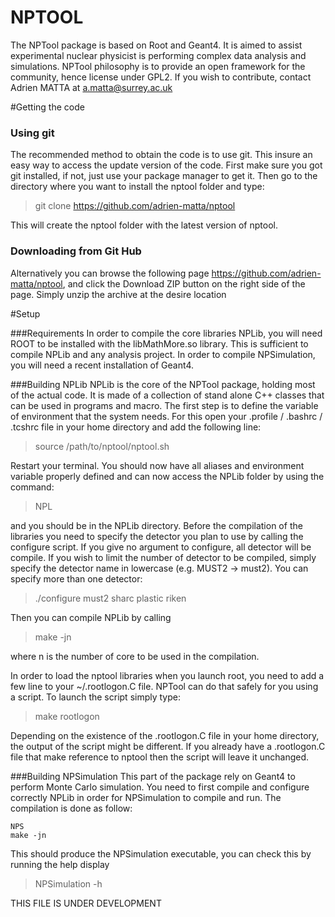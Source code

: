 NPTOOL
======

The NPTool package is based on Root and Geant4. It is aimed to assist experimental nuclear physicist is performing complex data analysis and simulations. NPTool philosophy is to provide an open framework for the community, hence license under GPL2. If you wish to contribute, contact Adrien MATTA at a.matta@surrey.ac.uk

#Getting the code
### Using git
The recommended method to obtain the code is to use git. This insure an easy way to access the update version of the code. First make sure you got git installed, if not, just use your package manager to get it. Then go to the directory where you want to install the nptool folder and type:

>git clone https://github.com/adrien-matta/nptool

This will create the nptool folder with the latest version of nptool.

### Downloading from Git Hub
Alternatively you can browse the following page https://github.com/adrien-matta/nptool, and click the Download ZIP button on the right side of the page. Simply unzip the archive at the desire location

#Setup

###Requirements
In order to compile the core libraries NPLib, you will need ROOT to be installed with the libMathMore.so library. This is sufficient to compile NPLib and any analysis project. In order to compile NPSimulation, you will need a recent installation of Geant4.

###Building NPLib
NPLib is the core of the NPTool package, holding most of the actual code. It is made of a collection of stand alone C++ classes that can be used in programs and macro. The first step is to define the variable of environment that the system needs. For this open your .profile / .bashrc / .tcshrc file in your home directory and add the following line:
>source /path/to/nptool/nptool.sh

Restart your terminal. You should now have all aliases and environment variable properly defined and can now access the NPLib folder by using the command:
> NPL

and you should be in the NPLib directory. 
Before the compilation of the libraries you need to specify the detector you plan to use by calling the configure script. If you give no argument to configure, all detector will be compile. If you wish to limit the number of detector to be compiled, simply specify the detector name in lowercase (e.g. MUST2 -> must2). You can specify more than one detector:

> ./configure must2 sharc plastic riken

Then you can compile NPLib by calling
> make -jn

where n is the number of core to be used in the compilation.

In order to load the nptool libraries when you launch root, you need to add a few line to your ~/.rootlogon.C file. NPTool can do that safely for you using a script. To launch the script simply type:
> make rootlogon

Depending on the existence of the .rootlogon.C file in your home directory, the output of the script might be different. If you already have a .rootlogon.C file that make reference to nptool then the script will leave it unchanged.

###Building NPSimulation
This part of the package rely on Geant4 to perform Monte Carlo simulation. You need to first compile and configure correctly NPLib in order for NPSimulation to compile and run. The compilation is done as follow:
````
NPS
make -jn
`````
This should produce the NPSimulation executable, you can check this by running the help display
> NPSimulation -h



THIS FILE IS UNDER DEVELOPMENT
